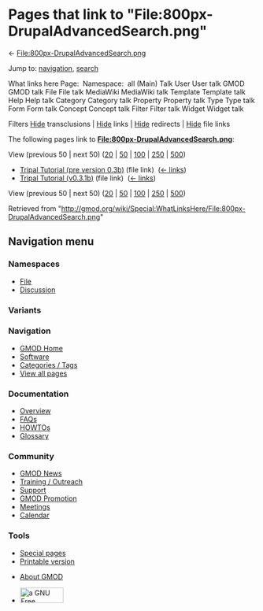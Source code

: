 <div id="mw-page-base" class="noprint">

</div>

<div id="mw-head-base" class="noprint">

</div>

<div id="content" class="mw-body" role="main">

<span id="top"></span>

<div id="mw-js-message" style="display:none;">

</div>



# <span dir="auto">Pages that link to "File:800px-DrupalAdvancedSearch.png"</span>

<div id="bodyContent">

<div id="contentSub">

←
[File:800px-DrupalAdvancedSearch.png](/wiki/File:800px-DrupalAdvancedSearch.png "File:800px-DrupalAdvancedSearch.png")

</div>

<div id="jump-to-nav" class="mw-jump">

Jump to: [navigation](#mw-navigation), [search](#p-search)

</div>

<div id="mw-content-text">

What links here Page:  Namespace:  all (Main) Talk User User talk GMOD
GMOD talk File File talk MediaWiki MediaWiki talk Template Template talk
Help Help talk Category Category talk Property Property talk Type Type
talk Form Form talk Concept Concept talk Filter Filter talk Widget
Widget talk

Filters
[Hide](/mediawiki/index.php?title=Special:WhatLinksHere/File:800px-DrupalAdvancedSearch.png&hidetrans=1 "Special:WhatLinksHere/File:800px-DrupalAdvancedSearch.png")
transclusions \|
[Hide](/mediawiki/index.php?title=Special:WhatLinksHere/File:800px-DrupalAdvancedSearch.png&hidelinks=1 "Special:WhatLinksHere/File:800px-DrupalAdvancedSearch.png")
links \|
[Hide](/mediawiki/index.php?title=Special:WhatLinksHere/File:800px-DrupalAdvancedSearch.png&hideredirs=1 "Special:WhatLinksHere/File:800px-DrupalAdvancedSearch.png")
redirects \|
[Hide](/mediawiki/index.php?title=Special:WhatLinksHere/File:800px-DrupalAdvancedSearch.png&hideimages=1 "Special:WhatLinksHere/File:800px-DrupalAdvancedSearch.png")
file links

The following pages link to
**[File:800px-DrupalAdvancedSearch.png](/wiki/File:800px-DrupalAdvancedSearch.png "File:800px-DrupalAdvancedSearch.png")**:

View (previous 50 \| next 50)
([20](/mediawiki/index.php?title=Special:WhatLinksHere/File:800px-DrupalAdvancedSearch.png&limit=20 "Special:WhatLinksHere/File:800px-DrupalAdvancedSearch.png")
\|
[50](/mediawiki/index.php?title=Special:WhatLinksHere/File:800px-DrupalAdvancedSearch.png&limit=50 "Special:WhatLinksHere/File:800px-DrupalAdvancedSearch.png")
\|
[100](/mediawiki/index.php?title=Special:WhatLinksHere/File:800px-DrupalAdvancedSearch.png&limit=100 "Special:WhatLinksHere/File:800px-DrupalAdvancedSearch.png")
\|
[250](/mediawiki/index.php?title=Special:WhatLinksHere/File:800px-DrupalAdvancedSearch.png&limit=250 "Special:WhatLinksHere/File:800px-DrupalAdvancedSearch.png")
\|
[500](/mediawiki/index.php?title=Special:WhatLinksHere/File:800px-DrupalAdvancedSearch.png&limit=500 "Special:WhatLinksHere/File:800px-DrupalAdvancedSearch.png"))

- [Tripal Tutorial (pre version
  0.3b)](/wiki/Tripal_Tutorial_(pre_version_0.3b) "Tripal Tutorial (pre version 0.3b)")
  (file link) ‎ <span class="mw-whatlinkshere-tools">([←
  links](/mediawiki/index.php?title=Special:WhatLinksHere&target=Tripal+Tutorial+%28pre+version+0.3b%29 "Special:WhatLinksHere"))</span>
- [Tripal Tutorial
  (v0.3.1b)](/wiki/Tripal_Tutorial_(v0.3.1b) "Tripal Tutorial (v0.3.1b)")
  (file link) ‎ <span class="mw-whatlinkshere-tools">([←
  links](/mediawiki/index.php?title=Special:WhatLinksHere&target=Tripal+Tutorial+%28v0.3.1b%29 "Special:WhatLinksHere"))</span>

View (previous 50 \| next 50)
([20](/mediawiki/index.php?title=Special:WhatLinksHere/File:800px-DrupalAdvancedSearch.png&limit=20 "Special:WhatLinksHere/File:800px-DrupalAdvancedSearch.png")
\|
[50](/mediawiki/index.php?title=Special:WhatLinksHere/File:800px-DrupalAdvancedSearch.png&limit=50 "Special:WhatLinksHere/File:800px-DrupalAdvancedSearch.png")
\|
[100](/mediawiki/index.php?title=Special:WhatLinksHere/File:800px-DrupalAdvancedSearch.png&limit=100 "Special:WhatLinksHere/File:800px-DrupalAdvancedSearch.png")
\|
[250](/mediawiki/index.php?title=Special:WhatLinksHere/File:800px-DrupalAdvancedSearch.png&limit=250 "Special:WhatLinksHere/File:800px-DrupalAdvancedSearch.png")
\|
[500](/mediawiki/index.php?title=Special:WhatLinksHere/File:800px-DrupalAdvancedSearch.png&limit=500 "Special:WhatLinksHere/File:800px-DrupalAdvancedSearch.png"))

</div>

<div class="printfooter">

Retrieved from
"<http://gmod.org/wiki/Special:WhatLinksHere/File:800px-DrupalAdvancedSearch.png>"

</div>

<div id="catlinks" class="catlinks catlinks-allhidden">

</div>

<div class="visualClear">

</div>

</div>

</div>

<div id="mw-navigation">

## Navigation menu

<div id="mw-head">



<div id="left-navigation">

<div id="p-namespaces" class="vectorTabs" role="navigation"
aria-labelledby="p-namespaces-label">

### Namespaces

- <span id="ca-nstab-image"><a href="/wiki/File:800px-DrupalAdvancedSearch.png" accesskey="c"
  title="View the file page [c]">File</a></span>
- <span id="ca-talk"><a
  href="/mediawiki/index.php?title=File_talk:800px-DrupalAdvancedSearch.png&amp;action=edit&amp;redlink=1"
  accesskey="t"
  title="Discussion about the content page [t]">Discussion</a></span>

</div>

<div id="p-variants" class="vectorMenu emptyPortlet" role="navigation"
aria-labelledby="p-variants-label">

### 

### Variants[](#)

<div class="menu">

</div>

</div>

</div>

<div id="right-navigation">





</div>



</div>

</div>

</div>

<div id="mw-panel">

<div id="p-logo" role="banner">

<a href="/wiki/Main_Page"
style="background-image: url(http://gmod.org/images/GMOD-cogs.png);"
title="Visit the main page"></a>

</div>

<div id="p-Navigation" class="portal" role="navigation"
aria-labelledby="p-Navigation-label">

### Navigation

<div class="body">

- <span id="n-GMOD-Home">[GMOD Home](/wiki/Main_Page)</span>
- <span id="n-Software">[Software](/wiki/GMOD_Components)</span>
- <span id="n-Categories-.2F-Tags">[Categories /
  Tags](/wiki/Categories)</span>
- <span id="n-View-all-pages">[View all
  pages](/wiki/Special:AllPages)</span>

</div>

</div>

<div id="p-Documentation" class="portal" role="navigation"
aria-labelledby="p-Documentation-label">

### Documentation

<div class="body">

- <span id="n-Overview">[Overview](/wiki/Overview)</span>
- <span id="n-FAQs">[FAQs](/wiki/Category:FAQ)</span>
- <span id="n-HOWTOs">[HOWTOs](/wiki/Category:HOWTO)</span>
- <span id="n-Glossary">[Glossary](/wiki/Glossary)</span>

</div>

</div>

<div id="p-Community" class="portal" role="navigation"
aria-labelledby="p-Community-label">

### Community

<div class="body">

- <span id="n-GMOD-News">[GMOD News](/wiki/GMOD_News)</span>
- <span id="n-Training-.2F-Outreach">[Training /
  Outreach](/wiki/Training_and_Outreach)</span>
- <span id="n-Support">[Support](/wiki/Support)</span>
- <span id="n-GMOD-Promotion">[GMOD
  Promotion](/wiki/GMOD_Promotion)</span>
- <span id="n-Meetings">[Meetings](/wiki/Meetings)</span>
- <span id="n-Calendar">[Calendar](/wiki/Calendar)</span>

</div>

</div>

<div id="p-tb" class="portal" role="navigation"
aria-labelledby="p-tb-label">

### Tools

<div class="body">

- <span id="t-specialpages"><a href="/wiki/Special:SpecialPages" accesskey="q"
  title="A list of all special pages [q]">Special pages</a></span>
- <span id="t-print"><a
  href="/mediawiki/index.php?title=Special:WhatLinksHere/File:800px-DrupalAdvancedSearch.png&amp;printable=yes"
  rel="alternate" accesskey="p"
  title="Printable version of this page [p]">Printable version</a></span>

</div>

</div>

</div>

</div>

<div id="footer" role="contentinfo">

- <span id="footer-places-about">[About
  GMOD](/wiki/GMOD:About "GMOD:About")</span>

<!-- -->

- <span id="footer-copyrightico">[<img src="http://www.gnu.org/graphics/gfdl-logo-small.png" width="88"
  height="31" alt="a GNU Free Documentation License" />](http://www.gnu.org/licenses/fdl-1.3.html)</span>




</div>

